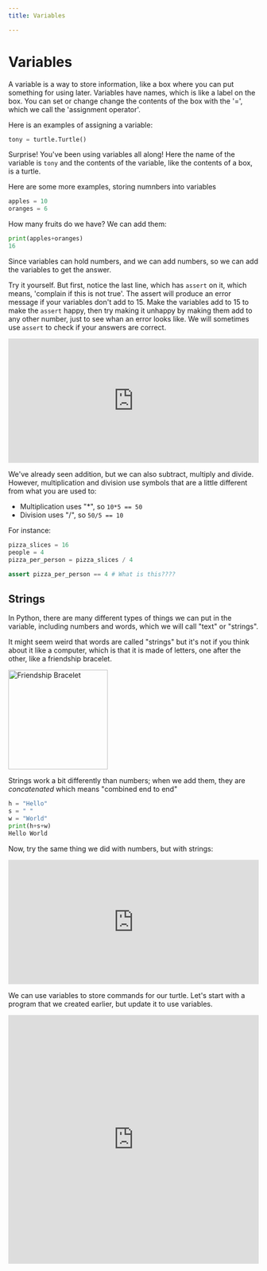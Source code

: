 ```yaml
---
title: Variables

---
```



# Variables

A variable is a way to store information, like a box where you can put
something for using later. Variables have names, which is like a label on the
box. You can set or change change the contents of the box with the '=',
which we call the 'assignment operator'.

Here is an examples of assigning a variable: 

```python
tony = turtle.Turtle()
```

Surprise! You've been using variables all along! Here the name of the variable 
is `tony` and the contents of the variable, like the contents of a box, is a turtle. 


Here are some more examples, storing numnbers into variables 

```python
apples = 10
oranges = 6
```

How many fruits do we have? We can add them: 

```python 
print(apples+oranges)
16
```

Since variables can hold numbers, and we can add numbers, so we can add the variables to get the answer. 

Try it yourself. But first, notice the last line, which has `assert` on it, which means, 
'complain if this is not true'. The assert will produce an error message if
 your variables don't add to 15.  Make the variables add to 15 to make the
 `assert` happy, then try making it unhappy by making them add to any other
 number, just to see whan an error looks like. We will sometimes use `assert`
 to check if your answers are correct. 

<iframe width="100%" height="250" src="https://trinket.io/tools/1.0/jekyll/embed/python#code=%23%20Make%20the%20numbers%20add%20to%2015%0A%0Ax%20%3D%2010%0Ay%20%3D%20%20%20%23%20Finish%20the%20line%20with%20the%20right%20string%0A%0Aassert%20x%20%2B%20y%20%3D%3D%2015%2C%20%22The%20sum%20should%20be%2015%22%0A%0Aprint%28%22Yeah%21%20%F0%9F%8E%89%22%29" frameborder="0" marginwidth="0" marginheight="0" allowfullscreen></iframe>


We've already seen addition, but we can also subtract, multiply and divide.
However, multiplication and division use symbols that are a little different
from what you are used to:

* Multiplication uses "*", so `10*5 == 50`
* Division uses "/", so `50/5 == 10`

For instance: 

```python 
pizza_slices = 16
people = 4
pizza_per_person = pizza_slices / 4

assert pizza_per_person == 4 # What is this????

```

## Strings

In Python, there are many different types of things we can put in the
variable, including numbers and words, which we will call "text"
or "strings".

It might seem weird that words are called "strings" but it's not if you think
about it like a computer, which is that it is made of letters, one after the other, like a friendship bracelet. 

<img src="https://i.pinimg.com/originals/86/47/ce/8647ce37cd76a5188c04be03d8969ad5.jpg" alt="Friendship Bracelet" width="200"/>

Strings work a bit differently than numbers; when we add them, they are _concatenated_ which means "combined end to end"

```python 
h = "Hello"
s = " "
w = "World"
print(h+s+w)
Hello World
```

Now, try the same thing we did with numbers, but with strings: 

<iframe width="100%" height="250" src="https://trinket.io/tools/1.0/jekyll/embed/python#code=%23%20Make%20the%20numbers%20add%20to%2015%0A%0Ax%20%3D%20%22Hello%20%22%0Ay%20%3D%20%20%20%23%20Finish%20the%20line%20with%20the%20right%20number%0A%0Aassert%20x%20%2B%20y%20%3D%3D%20%22Hello%20World%22%0Aprint%28%22Yeah%21%20%22%2Bx%2By%2B%22%20%F0%9F%8E%89%22%29" frameborder="0" marginwidth="0" marginheight="0" allowfullscreen></iframe>


We can use variables to store commands for our turtle. Let's start with a program that we created 
earlier, but update it to use variables. 

<iframe width="100%" height="500" src="https://trinket.io/tools/1.0/jekyll/embed/python#code=import%20turtle%0Atina%20%3D%20turtle.Turtle%28%29%0Atina.shape%28%22turtle%22%29%0A%0Aforward%20%3D%20%23%20Amount%20to%20move%20forward%0Aleft%20%3D%20%23%20amount%20to%20turn%20left%0A%0A%0A%23%20In%20the%20lines%20below%2C%20use%20the%20variables%20%0A%23%20instead%20of%20numbers.%20%0A%0Atina.forward%2850%29%0Atina.left%2890%29%0A%0Atina.forward%2850%29%0Atina.left%2890%29%0A%0Atina.forward%2850%29%0Atina.left%2890%29%0A%0Atina.forward%2850%29%0Atina.left%2890%29%0A%0A%23%20Now%2C%20try%20changing%20the%20values%20for%20%0A%23%20forward%20and%20left%20and%20see%20what%20new%20%0A%23%20shapes%20Tina%20draws." frameborder="0" marginwidth="0" marginheight="0" allowfullscreen></iframe>
